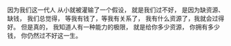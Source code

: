 ### 
因为我们这一代人
从小就被灌输了一个假设，
就是我们过不好，
是因为缺资源、缺钱，
我们总觉得，
等我有钱了，等我有关系了，
我有什么资源了，我就会过得好。
但是真的，
我知道人有一种能力的极限，
就是给你多少资源，
你拥有多少钱，
你仍然过不好这一生。
